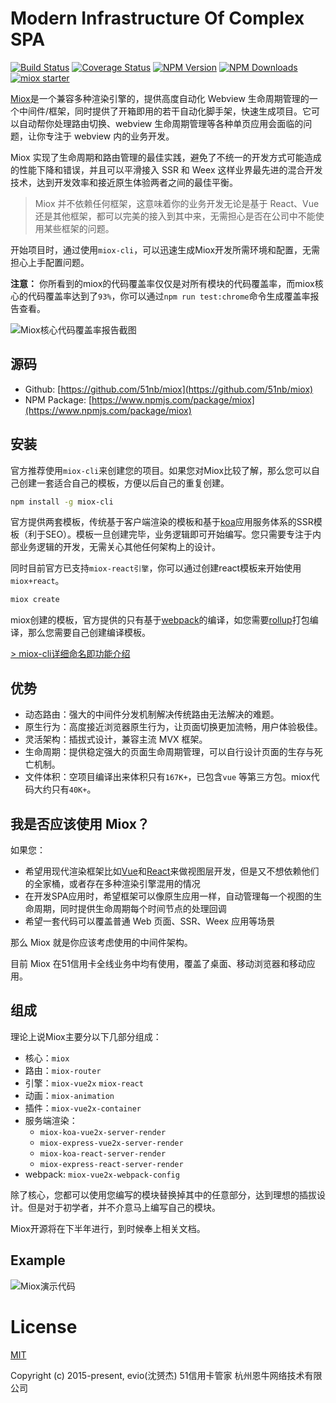 # Modern Infrastructure Of Complex SPA

[![Build Status](https://www.travis-ci.org/51nb/miox.svg?branch=master)](https://www.travis-ci.org/51nb/miox)
[![Coverage Status](https://coveralls.io/repos/github/51nb/miox/badge.svg)](https://coveralls.io/github/51nb/miox)
[![NPM Version](http://img.shields.io/npm/v/miox.svg?style=flat)](https://www.npmjs.org/package/miox)
[![NPM Downloads](https://img.shields.io/npm/dm/miox.svg?style=flat)](https://www.npmjs.org/package/miox)
[![miox starter](https://img.shields.io/badge/miox-starter-brightgreen.svg)](https://www.npmjs.org/package/miox)

[Miox](https://github.com/51nb/miox)是一个兼容多种渲染引擎的，提供高度自动化 Webview 生命周期管理的一个中间件/框架，同时提供了开箱即用的若干自动化脚手架，快速生成项目。它可以自动帮你处理路由切换、webview 生命周期管理等各种单页应用会面临的问题，让你专注于 webview 内的业务开发。

Miox 实现了生命周期和路由管理的最佳实践，避免了不统一的开发方式可能造成的性能下降和错误，并且可以平滑接入 SSR 和 Weex 这样业界最先进的混合开发技术，达到开发效率和接近原生体验两者之间的最佳平衡。

> Miox 并不依赖任何框架，这意味着你的业务开发无论是基于 React、Vue 还是其他框架，都可以完美的接入到其中来，无需担心是否在公司中不能使用某些框架的问题。

开始项目时，通过使用`miox-cli`，可以迅速生成Miox开发所需环境和配置，无需担心上手配置问题。

**注意：** 你所看到的miox的代码覆盖率仅仅是对所有模块的代码覆盖率，而miox核心的代码覆盖率达到了`93%`，你可以通过`npm run test:chrome`命令生成覆盖率报告查看。

![Miox核心代码覆盖率报告截图](https://pic.51zhangdan.com/u51/storage/8c/8ecf8d7d-2eb2-0dc2-706f-487724f64d9c.png)

## 源码

- Github: [https://github.com/51nb/miox](https://github.com/51nb/miox)
- NPM Package: [https://www.npmjs.com/package/miox](https://www.npmjs.com/package/miox)

## 安装

官方推荐使用`miox-cli`来创建您的项目。如果您对Miox比较了解，那么您可以自己创建一套适合自己的模板，方便以后自己的重复创建。

```bash
npm install -g miox-cli
```

官方提供两套模板，传统基于客户端渲染的模板和基于[koa](https://www.npmjs.com/package/koa)应用服务体系的SSR模板（利于SEO）。模板一旦创建完毕，业务逻辑即可开始编写。您只需要专注于内部业务逻辑的开发，无需关心其他任何架构上的设计。

同时目前官方已支持`miox-react引擎`，你可以通过创建react模板来开始使用`miox+react`。

```bash
miox create
```

miox创建的模板，官方提供的只有基于[webpack](http://webpack.org/)的编译，如您需要[rollup](https://rollupjs.org/)打包编译，那么您需要自己创建编译模板。

[> miox-cli详细命名即功能介绍](https://github.com/51nb/miox-cli)

## 优势

- 动态路由：强大的中间件分发机制解决传统路由无法解决的难题。
- 原生行为：高度接近浏览器原生行为，让页面切换更加流畅，用户体验极佳。
- 灵活架构：插拔式设计，兼容主流 MVX 框架。
- 生命周期：提供稳定强大的页面生命周期管理，可以自行设计页面的生存与死亡机制。
- 文件体积：空项目编译出来体积只有`167K+`，已包含`vue` 等第三方包。miox代码大约只有`40K+`。

## 我是否应该使用 Miox？

如果您：

- 希望用现代渲染框架比如[Vue](https://vuejs.org/)和[React](https://facebook.github.io/react/)来做视图层开发，但是又不想依赖他们的全家桶，或者存在多种渲染引擎混用的情况
- 在开发SPA应用时，希望框架可以像原生应用一样，自动管理每一个视图的生命周期，同时提供生命周期每个时间节点的处理回调
- 希望一套代码可以覆盖普通 Web 页面、SSR、Weex 应用等场景

那么 Miox 就是你应该考虑使用的中间件架构。

目前 Miox 在51信用卡全线业务中均有使用，覆盖了桌面、移动浏览器和移动应用。

## 组成

理论上说Miox主要分以下几部分组成：

- 核心：`miox`
- 路由：`miox-router`
- 引擎：`miox-vue2x` `miox-react`
- 动画：`miox-animation`
- 插件：`miox-vue2x-container`
- 服务端渲染：
    - `miox-koa-vue2x-server-render`
    - `miox-express-vue2x-server-render`
    - `miox-koa-react-server-render`
    - `miox-express-react-server-render`
- webpack: `miox-vue2x-webpack-config`

除了核心，您都可以使用您编写的模块替换掉其中的任意部分，达到理想的插拔设计。但是对于初学者，并不介意马上编写自己的模块。

Miox开源将在下半年进行，到时候奉上相关文档。

## Example

![Miox演示代码](https://pic.51zhangdan.com/u51/storage/95/914ba4fb-569c-2d59-b363-f50b361733f5.png)

# License

[MIT](https://opensource.org/licenses/MIT)

Copyright (c) 2015-present, evio(沈赟杰) 51信用卡管家 杭州恩牛网络技术有限公司
